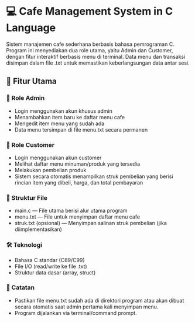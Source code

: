 # 💻 Cafe Management System in C Language
Sistem manajemen cafe sederhana berbasis bahasa pemrograman C. Program ini menyediakan dua role utama, yaitu Admin dan Customer, dengan fitur interaktif berbasis menu di terminal. Data menu dan transaksi disimpan dalam file .txt untuk memastikan keberlangsungan data antar sesi.

## 🎯 Fitur Utama

### 🔐 Role Admin
- Login menggunakan akun khusus admin
- Menambahkan item baru ke daftar menu cafe
- Mengedit item menu yang sudah ada
- Data menu tersimpan di file menu.txt secara permanen

### 👥 Role Customer
- Login menggunakan akun customer
- Melihat daftar menu minuman/produk yang tersedia
- Melakukan pembelian produk
- Sistem secara otomatis menampilkan struk pembelian yang berisi rincian item yang dibeli, harga, dan total pembayaran

### 📂 Struktur File
- main.c — File utama berisi alur utama program
- menu.txt — File untuk menyimpan daftar menu cafe
- struk.txt (opsional) — Menyimpan salinan struk pembelian (jika diimplementasikan)

### 🛠 Teknologi
- Bahasa C standar (C89/C99)
- File I/O (read/write ke file .txt)
- Struktur data dasar (array, struct)

### 📌 Catatan
- Pastikan file menu.txt sudah ada di direktori program atau akan dibuat secara otomatis saat admin pertama kali menyimpan menu.
- Program dijalankan via terminal/command prompt.

